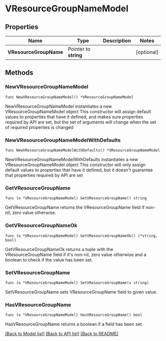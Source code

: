 # VResourceGroupNameModel

## Properties

Name | Type | Description | Notes
------------ | ------------- | ------------- | -------------
**VResourceGroupName** | Pointer to **string** |  | [optional] 

## Methods

### NewVResourceGroupNameModel

`func NewVResourceGroupNameModel() *VResourceGroupNameModel`

NewVResourceGroupNameModel instantiates a new VResourceGroupNameModel object
This constructor will assign default values to properties that have it defined,
and makes sure properties required by API are set, but the set of arguments
will change when the set of required properties is changed

### NewVResourceGroupNameModelWithDefaults

`func NewVResourceGroupNameModelWithDefaults() *VResourceGroupNameModel`

NewVResourceGroupNameModelWithDefaults instantiates a new VResourceGroupNameModel object
This constructor will only assign default values to properties that have it defined,
but it doesn't guarantee that properties required by API are set

### GetVResourceGroupName

`func (o *VResourceGroupNameModel) GetVResourceGroupName() string`

GetVResourceGroupName returns the VResourceGroupName field if non-nil, zero value otherwise.

### GetVResourceGroupNameOk

`func (o *VResourceGroupNameModel) GetVResourceGroupNameOk() (*string, bool)`

GetVResourceGroupNameOk returns a tuple with the VResourceGroupName field if it's non-nil, zero value otherwise
and a boolean to check if the value has been set.

### SetVResourceGroupName

`func (o *VResourceGroupNameModel) SetVResourceGroupName(v string)`

SetVResourceGroupName sets VResourceGroupName field to given value.

### HasVResourceGroupName

`func (o *VResourceGroupNameModel) HasVResourceGroupName() bool`

HasVResourceGroupName returns a boolean if a field has been set.


[[Back to Model list]](../README.md#documentation-for-models) [[Back to API list]](../README.md#documentation-for-api-endpoints) [[Back to README]](../README.md)


